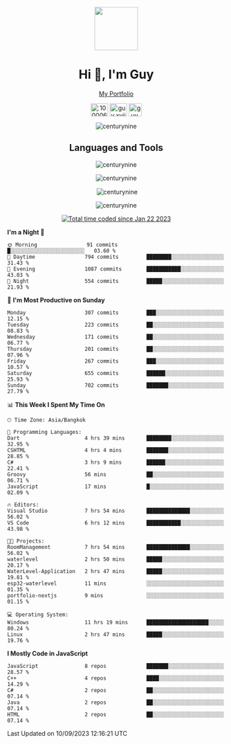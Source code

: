 
<p align="center"><a href="https://portfolio-nextjs-puce-omega.vercel.app/" traget="_blank"> <img src="https://user-images.githubusercontent.com/109062980/213915698-3e79c409-24f8-4471-a5f8-e7a842ad3a0a.gif" width="100" /> </a></p>
 
<h1 align="center">Hi 👋, I'm Guy</h1>
<p align="center"><a href="https://portfolio-nextjs-puce-omega.vercel.app/" traget="_blank"> My Portfolio </a></p>

<p align="center">
<a href="https://fb.com/100006608053988" target="blank"><img align="center" src="https://raw.githubusercontent.com/rahuldkjain/github-profile-readme-generator/master/src/images/icons/Social/facebook.svg" alt="100006608053988" height="30" width="40" /></a>
<a href="https://instagram.com/guy.xvii" target="blank"><img align="center" src="https://raw.githubusercontent.com/rahuldkjain/github-profile-readme-generator/master/src/images/icons/Social/instagram.svg" alt="guy.xvii" height="30" width="40" /></a>
<a href="mailto:lowlifeix@gmail.com" target="blank"><img align="center" src="https://user-images.githubusercontent.com/109062980/226533395-e26b601f-4b8f-456f-affd-55dc944b4149.png" alt="guy.xvii" height="30" width="30" /></a>
 
</p>

<p align="center"> <img src="https://komarev.com/ghpvc/?username=centurynine&label=Profile%20views&color=0e75b6&style=for-the-badge" alt="centurynine" /> </p>

<h2 align="center">Languages and Tools</h3>

<!-- https://skillicons.dev/ -->
<p align="center">
<img src="https://skillicons.dev/icons?i=react,nodejs,tailwind,mongodb,html,css,js,bootstrap,jquery,cloudflare,php,java,cpp,py,dart,flutter,firebase,androidstudio,git,github,linux,mysql,postman,nginx,express" alt="centurynine" /> 
</p>
 
<p align="center"><img align="center" src="https://github-readme-stats-sigma-five.vercel.app/api/top-langs?username=centurynine&show_icons=true&locale=en&layout=compact&theme=" alt="centurynine" /></p>

<p align="center">&nbsp;<img align="center" src="https://github-readme-stats-sigma-five.vercel.app/api?username=centurynine&show_icons=true&locale=en&theme=" alt="centurynine" /></p>

<p align="center"><img align="center" src="https://github-readme-streak-stats.herokuapp.com/?user=centurynine&theme=" alt="centurynine" /></p>
<p align="center">
<a href="https://wakatime.com/@9ded98d1-6308-4a11-a75a-63f31fdc4e7a"><img src="https://wakatime.com/badge/user/9ded98d1-6308-4a11-a75a-63f31fdc4e7a.svg" alt="Total time coded since Jan 22 2023" /></a>
  
<!--START_SECTION:waka-->
**I'm a Night 🦉** 

```text
🌞 Morning                91 commits          █░░░░░░░░░░░░░░░░░░░░░░░░   03.60 % 
🌆 Daytime                794 commits         ████████░░░░░░░░░░░░░░░░░   31.43 % 
🌃 Evening                1087 commits        ███████████░░░░░░░░░░░░░░   43.03 % 
🌙 Night                  554 commits         █████░░░░░░░░░░░░░░░░░░░░   21.93 % 
```
📅 **I'm Most Productive on Sunday** 

```text
Monday                   307 commits         ███░░░░░░░░░░░░░░░░░░░░░░   12.15 % 
Tuesday                  223 commits         ██░░░░░░░░░░░░░░░░░░░░░░░   08.83 % 
Wednesday                171 commits         ██░░░░░░░░░░░░░░░░░░░░░░░   06.77 % 
Thursday                 201 commits         ██░░░░░░░░░░░░░░░░░░░░░░░   07.96 % 
Friday                   267 commits         ███░░░░░░░░░░░░░░░░░░░░░░   10.57 % 
Saturday                 655 commits         ██████░░░░░░░░░░░░░░░░░░░   25.93 % 
Sunday                   702 commits         ███████░░░░░░░░░░░░░░░░░░   27.79 % 
```


📊 **This Week I Spent My Time On** 

```text
🕑︎ Time Zone: Asia/Bangkok

💬 Programming Languages: 
Dart                     4 hrs 39 mins       ████████░░░░░░░░░░░░░░░░░   32.95 % 
CSHTML                   4 hrs 4 mins        ███████░░░░░░░░░░░░░░░░░░   28.85 % 
C#                       3 hrs 9 mins        ██████░░░░░░░░░░░░░░░░░░░   22.41 % 
Groovy                   56 mins             ██░░░░░░░░░░░░░░░░░░░░░░░   06.71 % 
JavaScript               17 mins             █░░░░░░░░░░░░░░░░░░░░░░░░   02.09 % 

🔥 Editors: 
Visual Studio            7 hrs 54 mins       ██████████████░░░░░░░░░░░   56.02 % 
VS Code                  6 hrs 12 mins       ███████████░░░░░░░░░░░░░░   43.98 % 

🐱‍💻 Projects: 
RoomManagement           7 hrs 54 mins       ██████████████░░░░░░░░░░░   56.02 % 
waterlevel               2 hrs 50 mins       █████░░░░░░░░░░░░░░░░░░░░   20.17 % 
WaterLevel-Application   2 hrs 47 mins       █████░░░░░░░░░░░░░░░░░░░░   19.81 % 
esp32-waterlevel         11 mins             ░░░░░░░░░░░░░░░░░░░░░░░░░   01.35 % 
portfolio-nextjs         9 mins              ░░░░░░░░░░░░░░░░░░░░░░░░░   01.15 % 

💻 Operating System: 
Windows                  11 hrs 19 mins      ████████████████████░░░░░   80.24 % 
Linux                    2 hrs 47 mins       █████░░░░░░░░░░░░░░░░░░░░   19.76 % 
```

**I Mostly Code in JavaScript** 

```text
JavaScript               8 repos             ███████░░░░░░░░░░░░░░░░░░   28.57 % 
C++                      4 repos             ████░░░░░░░░░░░░░░░░░░░░░   14.29 % 
C#                       2 repos             ██░░░░░░░░░░░░░░░░░░░░░░░   07.14 % 
Java                     2 repos             ██░░░░░░░░░░░░░░░░░░░░░░░   07.14 % 
HTML                     2 repos             ██░░░░░░░░░░░░░░░░░░░░░░░   07.14 % 
```




 Last Updated on 10/09/2023 12:16:21 UTC
<!--END_SECTION:waka-->
  
</p>

